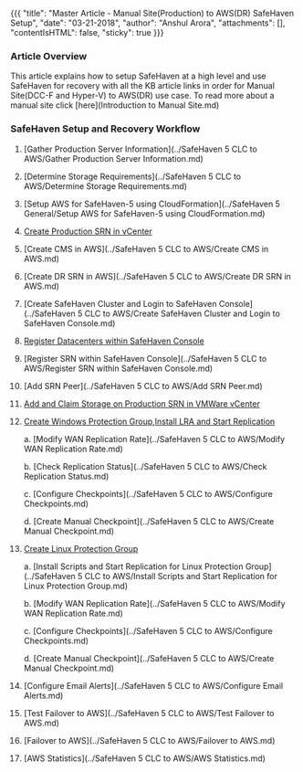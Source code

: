 {{{
  "title": "Master Article - Manual Site(Production) to AWS(DR) SafeHaven Setup",
  "date": "03-21-2018",
  "author": "Anshul Arora",
  "attachments": [],
  "contentIsHTML": false,
  "sticky": true
}}}

### Article Overview
This article explains how to setup SafeHaven at a high level and use SafeHaven for recovery with all the KB article links in order for Manual Site(DCC-F and Hyper-V) to AWS(DR) use case. To read more about a manual site click [here](Introduction to Manual Site.md)

### SafeHaven Setup and Recovery Workflow

1. [Gather Production Server Information](../SafeHaven 5 CLC to AWS/Gather Production Server Information.md)

2. [Determine Storage Requirements](../SafeHaven 5 CLC to AWS/Determine Storage Requirements.md)

3. [Setup AWS for SafeHaven-5 using CloudFormation](../SafeHaven 5 General/Setup AWS for SafeHaven-5 using CloudFormation.md)

4. [Create Production SRN in vCenter](Create-Production-SRN-Manual.md)

5. [Create CMS in AWS](../SafeHaven 5 CLC to AWS/Create CMS in AWS.md)

6. [Create DR SRN in AWS](../SafeHaven 5 CLC to AWS/Create DR SRN in AWS.md)

7. [Create SafeHaven Cluster and Login to SafeHaven Console](../SafeHaven 5 CLC to AWS/Create SafeHaven Cluster and Login to SafeHaven Console.md)

8. [Register Datacenters within SafeHaven Console](Register-manual-SafeHaven-Console.md)

9. [Register SRN within SafeHaven Console](../SafeHaven 5 CLC to AWS/Register SRN within SafeHaven Console.md)

10. [Add SRN Peer](../SafeHaven 5 CLC to AWS/Add SRN Peer.md)

11. [Add and Claim Storage on Production SRN in VMWare vCenter](Add-Claim-Storage-ProdSRN-manual.md)

12. [Create Windows Protection Group,Install LRA and Start Replication](Create-Windows-PG-manual.md)

    a. [Modify WAN Replication Rate](../SafeHaven 5 CLC to AWS/Modify WAN Replication Rate.md)
    
    b. [Check Replication Status](../SafeHaven 5 CLC to AWS/Check Replication Status.md)
    
    c. [Configure Checkpoints](../SafeHaven 5 CLC to AWS/Configure Checkpoints.md)

    d. [Create Manual Checkpoint](../SafeHaven 5 CLC to AWS/Create Manual Checkpoint.md)

13. [Create Linux Protection Group](Create-Linux-PG-Production-manual.md)
	
    a. [Install Scripts and Start Replication for Linux Protection Group](../SafeHaven 5 CLC to AWS/Install Scripts and Start Replication for Linux Protection Group.md)
    
    b. [Modify WAN Replication Rate](../SafeHaven 5 CLC to AWS/Modify WAN Replication Rate.md)
    
    c. [Configure Checkpoints](../SafeHaven 5 CLC to AWS/Configure Checkpoints.md)

    d. [Create Manual Checkpoint](../SafeHaven 5 CLC to AWS/Create Manual Checkpoint.md) 

14.  [Configure Email Alerts](../SafeHaven 5 CLC to AWS/Configure Email Alerts.md)
    
15.  [Test Failover to AWS](../SafeHaven 5 CLC to AWS/Test Failover to AWS.md)
 
16.  [Failover to AWS](../SafeHaven 5 CLC to AWS/Failover to AWS.md)

17.  [AWS Statistics](../SafeHaven 5 CLC to AWS/AWS Statistics.md)
